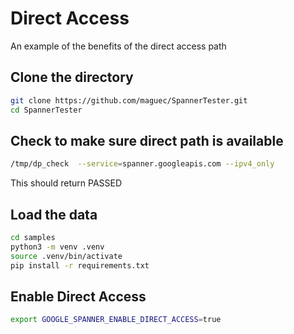 # Direct Access

An example of the benefits of the direct access path

## Clone the directory

```bash
git clone https://github.com/maguec/SpannerTester.git
cd SpannerTester
```

## Check to make sure direct path is available

```bash
/tmp/dp_check  --service=spanner.googleapis.com --ipv4_only
```

This should return PASSED

## Load the data

```bash
cd samples
python3 -m venv .venv
source .venv/bin/activate
pip install -r requirements.txt

```
## 

## Enable Direct Access

```bash
export GOOGLE_SPANNER_ENABLE_DIRECT_ACCESS=true
```



